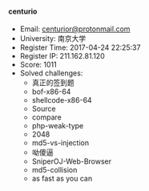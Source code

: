 #### centurio  

* Email: centurior@protonmail.com  
* University: 南京大学  
* Register Time: 2017-04-24 22:25:37  
* Register IP: 211.162.81.120  
* Score: 1011  
* Solved challenges: 
  * 真正的签到题  
  * bof-x86-64  
  * shellcode-x86-64  
  * Source  
  * compare  
  * php-weak-type  
  * 2048  
  * md5-vs-injection  
  * 呦傻逼  
  * SniperOJ-Web-Browser  
  * md5-collision  
  * as fast as you can  
